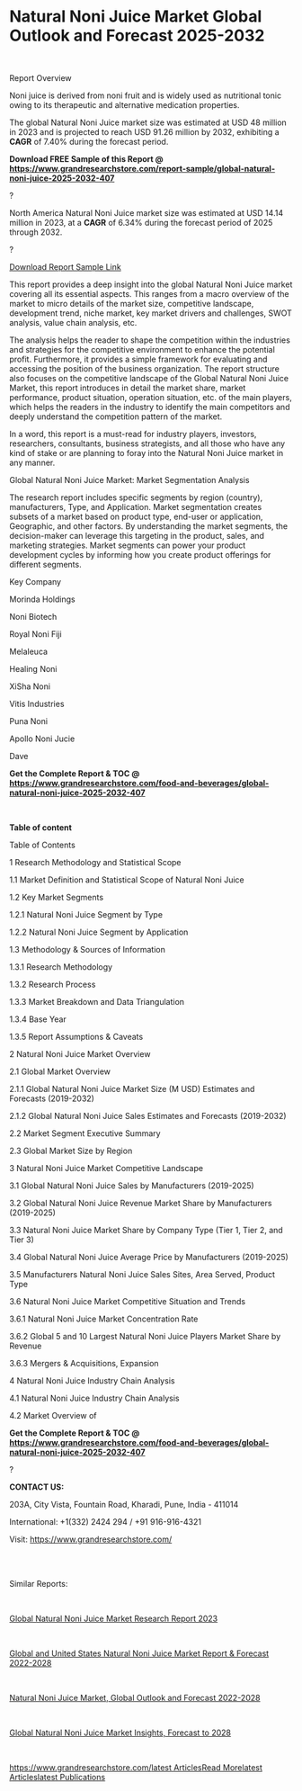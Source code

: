 <h1>Natural Noni Juice Market Global Outlook and Forecast 2025-2032</h1><br/><p>Report Overview</p>
 
 
 
 <p>Noni juice is derived from noni fruit and is widely used as nutritional tonic owing to its therapeutic and alternative medication properties.</p>
 
 
 
 <p>The global Natural Noni Juice market size was estimated at USD 48 million in 2023 and is projected to reach USD 91.26 million by 2032, exhibiting a <strong>CAGR</strong> of 7.40% during the forecast period.</p>
 
 
 
 <div><b>Download FREE Sample of this Report @ <a href="https://www.grandresearchstore.com/report-sample/global-natural-noni-juice-2025-2032-407">https://www.grandresearchstore.com/report-sample/global-natural-noni-juice-2025-2032-407</a></b></div>
 
 
 
 <p>? </p>
 
 
 
 <p>North America Natural Noni Juice market size was estimated at USD 14.14 million in 2023, at a <strong>CAGR</strong> of 6.34% during the forecast period of 2025 through 2032.</p>
 
 
 
 <p>? </p>
 
 
 
 <p><a href="https://www.grandresearchstore.com/mr-admin/report-sample/global-natural-noni-juice-2025-2032-407">Download Report Sample Link</a></p>
 
 
 
 <p>This report provides a deep insight into the global Natural Noni Juice market covering all its essential aspects. This ranges from a macro overview of the market to micro details of the market size, competitive landscape, development trend, niche market, key market drivers and challenges, SWOT analysis, value chain analysis, etc.</p>
 
 
 
 <p>The analysis helps the reader to shape the competition within the industries and strategies for the competitive environment to enhance the potential profit. Furthermore, it provides a simple framework for evaluating and accessing the position of the business organization. The report structure also focuses on the competitive landscape of the Global Natural Noni Juice Market, this report introduces in detail the market share, market performance, product situation, operation situation, etc. of the main players, which helps the readers in the industry to identify the main competitors and deeply understand the competition pattern of the market.</p>
 
 
 
 <p>In a word, this report is a must-read for industry players, investors, researchers, consultants, business strategists, and all those who have any kind of stake or are planning to foray into the Natural Noni Juice market in any manner.</p>
 
 
 
 <p>Global Natural Noni Juice Market: Market Segmentation Analysis</p>
 
 
 
 <p>The research report includes specific segments by region (country), manufacturers, Type, and Application. Market segmentation creates subsets of a market based on product type, end-user or application, Geographic, and other factors. By understanding the market segments, the decision-maker can leverage this targeting in the product, sales, and marketing strategies. Market segments can power your product development cycles by informing how you create product offerings for different segments.</p>
 
 
 
 <p>Key Company</p>
 
 
 
 <p>Morinda Holdings</p>
 
 
 
 <p>Noni Biotech</p>
 
 
 
 <p>Royal Noni Fiji</p>
 
 
 
 <p>Melaleuca</p>
 
 
 
 <p>Healing Noni</p>
 
 
 
 <p>XiSha Noni</p>
 
 
 
 <p>Vitis Industries</p>
 
 
 
 <p>Puna Noni</p>
 
 
 
 <p>Apollo Noni Jucie</p>
 
 
 
 <p>Dave</p>
 
 
 
 <div><b>Get the Complete Report & TOC @ <a href="https://www.grandresearchstore.com/food-and-beverages/global-natural-noni-juice-2025-2032-407">https://www.grandresearchstore.com/food-and-beverages/global-natural-noni-juice-2025-2032-407</a></b></div>
 
 
 
 <p><br />
 
 <b>Table of content</b></p>
 
 
 
 <p>Table of Contents<br />
 
 1 Research Methodology and Statistical Scope<br />
 
 1.1 Market Definition and Statistical Scope of Natural Noni Juice<br />
 
 1.2 Key Market Segments<br />
 
 1.2.1 Natural Noni Juice Segment by Type<br />
 
 1.2.2 Natural Noni Juice Segment by Application<br />
 
 1.3 Methodology & Sources of Information<br />
 
 1.3.1 Research Methodology<br />
 
 1.3.2 Research Process<br />
 
 1.3.3 Market Breakdown and Data Triangulation<br />
 
 1.3.4 Base Year<br />
 
 1.3.5 Report Assumptions & Caveats<br />
 
 2 Natural Noni Juice Market Overview<br />
 
 2.1 Global Market Overview<br />
 
 2.1.1 Global Natural Noni Juice Market Size (M USD) Estimates and Forecasts (2019-2032)<br />
 
 2.1.2 Global Natural Noni Juice Sales Estimates and Forecasts (2019-2032)<br />
 
 2.2 Market Segment Executive Summary<br />
 
 2.3 Global Market Size by Region<br />
 
 3 Natural Noni Juice Market Competitive Landscape<br />
 
 3.1 Global Natural Noni Juice Sales by Manufacturers (2019-2025)<br />
 
 3.2 Global Natural Noni Juice Revenue Market Share by Manufacturers (2019-2025)<br />
 
 3.3 Natural Noni Juice Market Share by Company Type (Tier 1, Tier 2, and Tier 3)<br />
 
 3.4 Global Natural Noni Juice Average Price by Manufacturers (2019-2025)<br />
 
 3.5 Manufacturers Natural Noni Juice Sales Sites, Area Served, Product Type<br />
 
 3.6 Natural Noni Juice Market Competitive Situation and Trends<br />
 
 3.6.1 Natural Noni Juice Market Concentration Rate<br />
 
 3.6.2 Global 5 and 10 Largest Natural Noni Juice Players Market Share by Revenue<br />
 
 3.6.3 Mergers & Acquisitions, Expansion<br />
 
 4 Natural Noni Juice Industry Chain Analysis<br />
 
 4.1 Natural Noni Juice Industry Chain Analysis<br />
 
 4.2 Market Overview of</p>
 
 
 
 <div><b>Get the Complete Report & TOC @ <a href="https://www.grandresearchstore.com/food-and-beverages/global-natural-noni-juice-2025-2032-407">https://www.grandresearchstore.com/food-and-beverages/global-natural-noni-juice-2025-2032-407</a></b></div>
 
 
 
 <p>? </p>
 
 
 
 <p><b>CONTACT US:</b><br />
 
 203A, City Vista, Fountain Road, Kharadi, Pune, India - 411014<br />
 
 International: +1(332) 2424 294 / +91 916-916-4321<br />
 
 Visit: <a href="https://www.grandresearchstore.com/">https://www.grandresearchstore.com/</a><br />
 
 <br />
 
 <br />
 
 Similar Reports:<br />
 
 <br />
 
 <a href="https://www.grandresearchstore.com/food-and-beverages/global-natural-noni-juice-2023-427">Global Natural Noni Juice Market Research Report 2023</a><br />
 
 <br />
 
 <a href="https://www.grandresearchstore.com/food-and-beverages/global-united-states-natural-noni-juice-2022-2028-769">Global and United States Natural Noni Juice Market Report & Forecast 2022-2028</a><br />
 
 <br />
 
 <a href="https://www.grandresearchstore.com/food-and-beverages/global-natural-noni-juice-forecast-2022-2028-68">Natural Noni Juice Market, Global Outlook and Forecast 2022-2028</a><br />
 
 <br />
 
 <a href="https://www.grandresearchstore.com/food-and-beverages/global-natural-noni-juice-2028-491">Global Natural Noni Juice Market Insights, Forecast to 2028</a><br />
 
 <br />
 
 <a href="https://gyeongbokgung.com">https://www.grandresearchstore.com/</a><a href="https://hallyeomaritime.com">latest Articles</a><a href="https://jingwansa.com">Read More</a><a href="https://nguoiviet.jp/">latest Articles</a><a href="https://www.intelmarketresearch.com/">latest Publications</a></p>